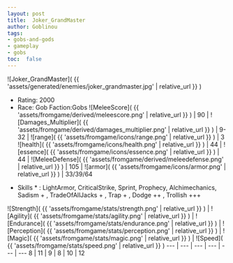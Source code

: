 ```yaml
---
layout: post
title:  Joker_GrandMaster
author: Goblinou
tags:
- gobs-and-gods
- gameplay
- gobs
toc:  false
---
```


![Joker_GrandMaster]( {{ 'assets/generated/enemies/joker_grandmaster.jpg' | relative_url }} )
- Rating: 2000
- Race: Gob  Faction:Gobs
![MeleeScore]( {{ 'assets/fromgame/derived/meleescore.png' | relative_url }} ) | 90 | ![Damages_Multiplier]( {{ 'assets/fromgame/derived/damages_multiplier.png' | relative_url }} ) | 9-32 | ![range]( {{ 'assets/fromgame/icons/range.png' | relative_url }} ) | 3
![health]( {{ 'assets/fromgame/icons/health.png' | relative_url }} ) | 44 | ![essence]( {{ 'assets/fromgame/icons/essence.png' | relative_url }} ) | 44 | ![MeleeDefense]( {{ 'assets/fromgame/derived/meleedefense.png' | relative_url }} ) | 105 | ![armor]( {{ 'assets/fromgame/icons/armor.png' | relative_url }} ) | 33/39/64
* Skills * : LightArmor, CriticalStrike, Sprint, Prophecy, Alchimechanics, Sadism + , TradeOfAllJacks + , Trap + , Dodge ++ , Trollish +++ 

![Strength]( {{ 'assets/fromgame/stats/strength.png' | relative_url }} ) | ![Agility]( {{ 'assets/fromgame/stats/agility.png' | relative_url }} ) | ![Endurance]( {{ 'assets/fromgame/stats/endurance.png' | relative_url }} ) | ![Perception]( {{ 'assets/fromgame/stats/perception.png' | relative_url }} ) | ![Magic]( {{ 'assets/fromgame/stats/magic.png' | relative_url }} ) | ![Speed]( {{ 'assets/fromgame/stats/speed.png' | relative_url }} )
--- | --- | --- | --- | --- | ---
8 | 11 | 9 | 8 | 10 | 12
